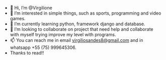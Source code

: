 - 👋 Hi, I’m @Virgilione
- 👀 I’m interested in simple things, such as sports, programming and video games.
- 🌱 I’m currently learning python, framework django and database. 
- 💞️ I’m looking to collaborate on project that need help and collaborate with myself trying improve my level with programs.
- 📫 You can reach me in email virgiliosandes8@gmail.com and in whatsapp +55 (75) 999645306.
-    Thanks to read!!

<!---
Virgilione/Virgilione is a ✨ special ✨ repository because its `README.md` (this file) appears on your GitHub profile.
You can click the Preview link to take a look at your changes.
--->
